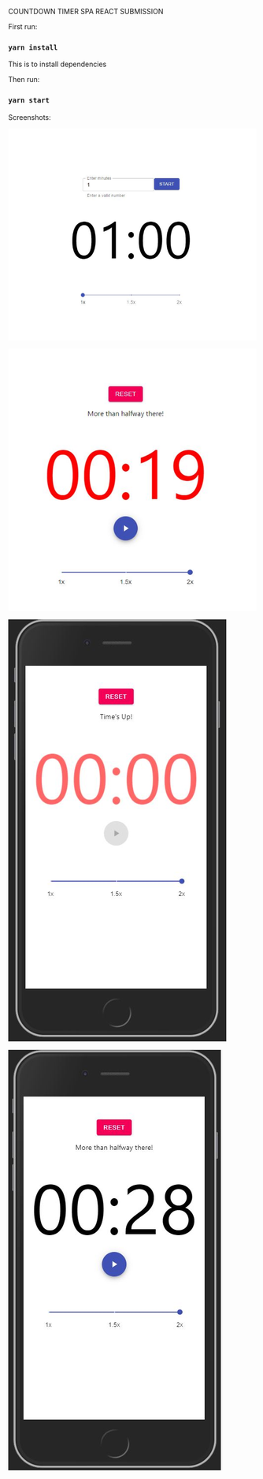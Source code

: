 COUNTDOWN TIMER SPA REACT SUBMISSION

First run:

### `yarn install`

This is to install dependencies

Then run:

### `yarn start`

Screenshots: 

![](images/Screenshot1.jpg)

![](images/Screenshot2.jpg)

![](images/Screenshot3.jpg)

![](images/Screenshot4.jpg)


